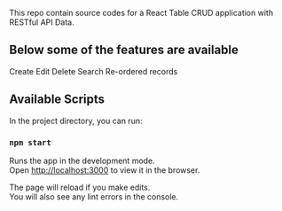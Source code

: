 This repo contain source codes for a React Table CRUD application with RESTful API Data.

## Below some of the features are available 
 Create
 Edit
 Delete
 Search
 Re-ordered records
 

## Available Scripts

In the project directory, you can run:

### `npm start`

Runs the app in the development mode.<br />
Open [http://localhost:3000](http://localhost:3000) to view it in the browser.

The page will reload if you make edits.<br />
You will also see any lint errors in the console.
